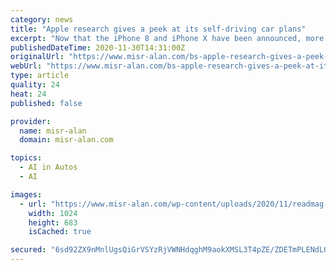 ```yaml
---
category: news
title: "Apple research gives a peek at its self-driving car plans"
excerpt: "Now that the iPhone 8 and iPhone X have been announced, more official details regarding the headsets are starting to emerge. We know that the smartphones are the first from Apple that support fast charging,"
publishedDateTime: 2020-11-30T14:31:00Z
originalUrl: "https://www.misr-alan.com/bs-apple-research-gives-a-peek-at-its-self-driving-car-plans/"
webUrl: "https://www.misr-alan.com/bs-apple-research-gives-a-peek-at-its-self-driving-car-plans/"
type: article
quality: 24
heat: 24
published: false

provider:
  name: misr-alan
  domain: misr-alan.com

topics:
  - AI in Autos
  - AI

images:
  - url: "https://www.misr-alan.com/wp-content/uploads/2020/11/readmag-thumb-1-1024x683.jpg"
    width: 1024
    height: 683
    isCached: true

secured: "6sd92ZX9nMnlUgsQiGrVSYzRjVWNHdqghM9aokXMSL3T4pZE/ZDETmPLENdLQweybs4ehBxhDWYcVXrELlqp7spOhFg+X53GycBQxWVuJV1U0H1PZVprMhMVxNUn+PjtBz0fZ7DKwJqBuax7Wbttss25THh7GLyuTjj/OVDP5d5p973YDj8GQAKJnhUZsRCJ/oP7EoA/JGvpTkij31DsOW5XVr7d5NoOStvTMpaYqTkKFDuHfcF8sM91q5ooG/qEJZkRZr+W9XZ7yi159ACMS3CJNYyapvyl4YWukdl3EVT9x378CIuwbYz+yAIT1SiolYxM8td6mA2jlMc3WS/L15bzsRlSWZkx7aVPTQwDSNs=;jQ//QIMFw43oalB5Wp91WQ=="
---
```


